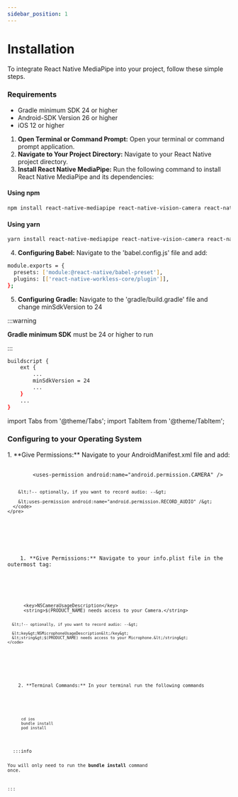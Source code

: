 ```yaml
---
sidebar_position: 1
---
```


# Installation

To integrate React Native MediaPipe into your project, follow these simple steps.

### Requirements 
- Gradle minimum SDK 24 or higher
- Android-SDK Version 26 or higher
- iOS 12 or higher

1. **Open Terminal or Command Prompt:** Open your terminal or command prompt application.
2. **Navigate to Your Project Directory:** Navigate to your React Native project directory.
3. **Install React Native MediaPipe:** Run the following command to install React Native MediaPipe and its dependencies:

#### Using npm
```bash
npm install react-native-mediapipe react-native-vision-camera react-native-worklets-core
```

#### Using yarn

```bash
yarn install react-native-mediapipe react-native-vision-camera react-native-worklets-core
```
4. **Configuring Babel:** Navigate to the 'babel.config.js' file and add:

```bash
module.exports = {
  presets: ['module:@react-native/babel-preset'],
  plugins: [['react-native-workless-core/plugin']],
};
```
5. **Configuring Gradle:** Navigate to the 'gradle/build.gradle' file and change minSdkVersion to 24

:::warning

**Gradle minimum SDK** must be 24 or higher to run

:::

```bash
buildscript {
    ext {
        ...
        minSdkVersion = 24 
        ...
    }
    ...
}

```

import Tabs from '@theme/Tabs';
import TabItem from '@theme/TabItem';

### Configuring to your Operating System

<Tabs groupId="operating-systems">
  <TabItem value="win" label="Windows">
    <p>
      1. **Give Permissions:** Navigate to your AndroidManifest.xml file and add:
    </p>
    <pre>
      <code>
        &lt;uses-permission android:name="android.permission.CAMERA" /&gt;
        
        &lt;!-- optionally, if you want to record audio: --&gt;

        &lt;uses-permission android:name="android.permission.RECORD_AUDIO" /&gt;
      </code>
    </pre>
  </TabItem>
  <TabItem value="mac" label="macOS">
  <p>
    1. **Give Permissions:** Navigate to your info.plist file in the outermost tag:
  </p>
  <pre>
    <code>
      &lt;key&gt;NSCameraUsageDescription&lt;/key&gt;
      &lt;string&gt;$(PRODUCT_NAME) needs access to your Camera.&lt;/string&gt;

      &lt;!-- optionally, if you want to record audio: --&gt;

      &lt;key&gt;NSMicrophoneUsageDescription&lt;/key&gt;
      &lt;string&gt;$(PRODUCT_NAME) needs access to your Microphone.&lt;/string&gt;
    </code>
  </pre>
  <p>
    2. **Terminal Commands:** In your terminal run the following commands
  </p>
  <pre>
    <code>
      cd ios
      bundle install
      pod install
    </code>
  </pre>
  :::info

  You will only need to run the **bundle install** command once.

  :::
</TabItem>
</Tabs>



<!-- ---
sidebar_position: 1
---

# Introduction

Let's discover **Docusaurus in less than 5 minutes**.

## Getting Started

Get started by **creating a new site**.

Or **try Docusaurus immediately** with **[docusaurus.new](https://docusaurus.new)**.

### What you'll need

- [Node.js](https://nodejs.org/en/download/) version 18.0 or above:
  - When installing Node.js, you are recommended to check all checkboxes related to dependencies.

## Generate a new site

Generate a new Docusaurus site using the **classic template**.

The classic template will automatically be added to your project after you run the command:

```bash
npm init docusaurus@latest my-website classic
```

You can type this command into Command Prompt, Powershell, Terminal, or any other integrated terminal of your code editor.

The command also installs all necessary dependencies you need to run Docusaurus.

## Start your site

Run the development server:

```bash
cd my-website
npm run start
```

The `cd` command changes the directory you're working with. In order to work with your newly created Docusaurus site, you'll need to navigate the terminal there.

The `npm run start` command builds your website locally and serves it through a development server, ready for you to view at http://localhost:3000/.

Open `docs/intro.md` (this page) and edit some lines: the site **reloads automatically** and displays your changes. -->
